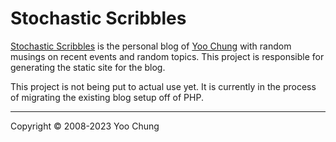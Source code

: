 # Stochastic Scribbles

[Stochastic Scribbles] is the personal blog of [Yoo Chung]
with random musings on recent events and random topics.
This project is responsible for generating the static site for the blog.

This project is not being put to actual use yet.
It is currently in the process of migrating the existing blog setup off of PHP.

[Stochastic Scribbles]: https://blog.chungyc.org/
[Yoo Chung]: https://chungyc.org/

---

Copyright &copy; 2008-2023 Yoo Chung
